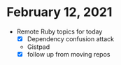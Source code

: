 # February 12, 2021

- Remote Ruby topics for today
  - [x] Dependency confusion attack
  - Gistpad
  - [x] follow up from moving repos
